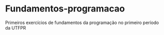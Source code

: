 # Fundamentos-programacao
Primeiros exercícios de fundamentos da programação no primeiro período da UTFPR

